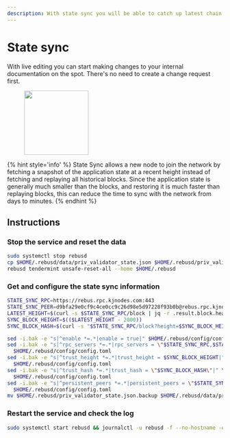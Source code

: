 ```yaml
---
description: With state sync you will be able to catch up latest chain block in matter of minutes
---
```


# State sync

With live editing you can start making changes to your internal documentation on the spot. There's no need to create a change request first.

<figure><img src="https://raw.githubusercontent.com/kj89/testnet_manuals/main/pingpub/logos/rebus.png" width="150" alt=""><figcaption></figcaption></figure>

{% hint style='info' %}
State Sync allows a new node to join the network by fetching a snapshot of the application state 
at a recent height instead of fetching and replaying all historical blocks. Since the 
application state is generally much smaller than the blocks, and restoring it is much 
faster than replaying blocks, this can reduce the time to sync with the network from days to minutes.
{% endhint %}

## Instructions

### Stop the service and reset the data

```bash
sudo systemctl stop rebusd
cp $HOME/.rebusd/data/priv_validator_state.json $HOME/.rebusd/priv_validator_state.json.backup
rebusd tendermint unsafe-reset-all --home $HOME/.rebusd
```

### Get and configure the state sync information

```bash
STATE_SYNC_RPC=https://rebus.rpc.kjnodes.com:443
STATE_SYNC_PEER=d9bfa29e0cf9c4ce0cc9c26d98e5d97228f93b0b@rebus.rpc.kjnodes.com:21656
LATEST_HEIGHT=$(curl -s $STATE_SYNC_RPC/block | jq -r .result.block.header.height)
SYNC_BLOCK_HEIGHT=$(($LATEST_HEIGHT - 2000))
SYNC_BLOCK_HASH=$(curl -s "$STATE_SYNC_RPC/block?height=$SYNC_BLOCK_HEIGHT" | jq -r .result.block_id.hash)

sed -i.bak -e "s|^enable *=.*|enable = true|" $HOME/.rebusd/config/config.toml
sed -i.bak -e "s|^rpc_servers *=.*|rpc_servers = \"$STATE_SYNC_RPC,$STATE_SYNC_RPC\"|" \
  $HOME/.rebusd/config/config.toml
sed -i.bak -e "s|^trust_height *=.*|trust_height = $SYNC_BLOCK_HEIGHT|" \
  $HOME/.rebusd/config/config.toml
sed -i.bak -e "s|^trust_hash *=.*|trust_hash = \"$SYNC_BLOCK_HASH\"|" \
  $HOME/.rebusd/config/config.toml
sed -i.bak -e "s|^persistent_peers *=.*|persistent_peers = \"$STATE_SYNC_PEER\"|" \
  $HOME/.rebusd/config/config.toml
mv $HOME/.rebusd/priv_validator_state.json.backup $HOME/.rebusd/data/priv_validator_state.json
```

### Restart the service and check the log

```bash
sudo systemctl start rebusd && journalctl -u rebusd -f --no-hostname -o cat
```
